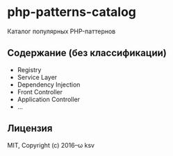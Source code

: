 # php-patterns-catalog
Каталог популярных PHP-паттернов

## Содержание (без классификации)

- Registry
- Service Layer
- Dependency Injection
- Front Controller
- Application Controller
- ...

## Лицензия

MIT, Copyright (c) 2016–ω ksv